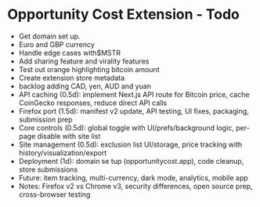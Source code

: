 # Opportunity Cost Extension - Todo

- Get domain set up.
- Euro and GBP currency
- Handle edge cases with$MSTR
- Add sharing feature and virality features
- Test out orange highlighting bitcoin amount
- Create extension store metadata
- backlog adding CAD, yen, AUD and yuan
- API caching (0.5d): implement Next.js API route for Bitcoin price, cache CoinGecko responses, reduce direct API calls
- Firefox port (1.5d): manifest v2 update, API testing, UI fixes, packaging, submission prep
- Core controls (0.5d): global toggle with UI/prefs/background logic, per-page disable with site list
- Site management (0.5d): exclusion list UI/storage, price tracking with history/visualization/export
- Deployment (1d): domain se tup (opportunitycost.app), code cleanup, store submissions
- Future: item tracking, multi-currency, dark mode, analytics, mobile app
- Notes: Firefox v2 vs Chrome v3, security differences, open source prep, cross-browser testing
